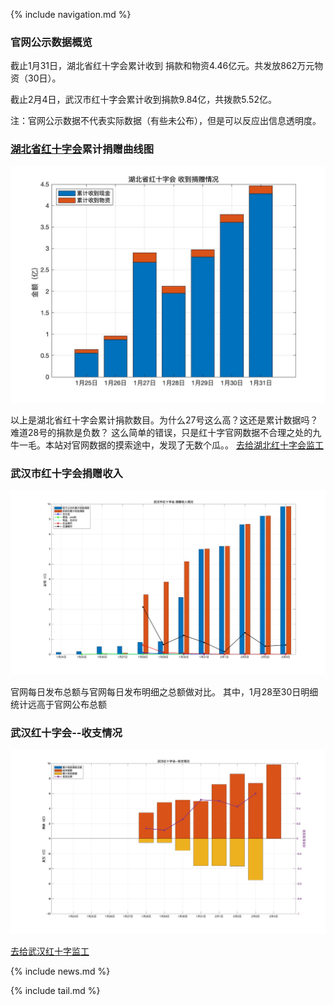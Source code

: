 
{% include navigation.md %}


<!--本站旨在收集湖北/武汉红十字的相关公示信息，集中展示，为大家做参考。同时我们对舆论节点做一个[时间轴](#时间轴)整理。-->

### 官网公示数据概览
截止1月31日，湖北省红十字会累计收到 捐款和物资4.46亿元。共发放862万元物资（30日）。

截止2月4日，武汉市红十字会累计收到捐款9.84亿，共拨款5.52亿。

注：官网公示数据不代表实际数据（有些未公布），但是可以反应出信息透明度。

### [湖北省红十字会](http://hbsredcross.org.cn/)累计捐赠曲线图

![img](data/hubei-donation-25-31.jpg)

以上是湖北省红十字会累计捐款数目。为什么27号这么高？这还是累计数据吗？难道28号的捐款是负数？
这么简单的错误，只是红十字官网数据不合理之处的九牛一毛。本站对官网数据的摸索途中，发现了无数个瓜。。
[去给湖北红十字会监工](./hubei)

### 武汉市红十字会捐赠收入


<!-- ![](data/wh_sr_redcross2_2.jpg) -->

![](https://github.com/azurini/data_public/blob/master/武汉红十字会--实际捐款数额与公示情况对比.jpg?raw=true)

官网每日发布总额与官网每日发布明细之总额做对比。
其中，1月28至30日明细统计远高于官网公布总额


### 武汉红十字会--收支情况

![](https://github.com/azurini/data_public/blob/master/武汉红十字会--收支情况.jpg?raw=true)

[去给武汉红十字监工](./wuhan)

<!-- [查看统计数据](raw_data/summary/武汉红十字会捐款收支情况2.xlsx) -->



{% include news.md %}

{% include tail.md %}
